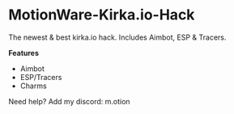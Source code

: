 # MotionWare-Kirka.io-Hack
The newest &amp; best kirka.io hack. Includes Aimbot, ESP &amp; Tracers.


**Features**
  - Aimbot
  - ESP/Tracers
  - Charms

Need help? Add my discord: m.otion 


